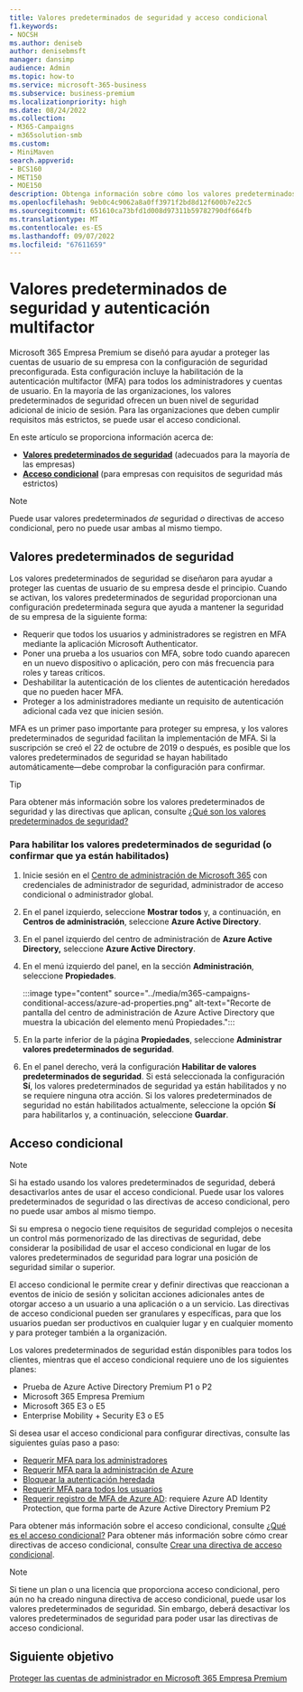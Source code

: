 ```yaml
---
title: Valores predeterminados de seguridad y acceso condicional
f1.keywords:
- NOCSH
ms.author: deniseb
author: denisebmsft
manager: dansimp
audience: Admin
ms.topic: how-to
ms.service: microsoft-365-business
ms.subservice: business-premium
ms.localizationpriority: high
ms.date: 08/24/2022
ms.collection:
- M365-Campaigns
- m365solution-smb
ms.custom:
- MiniMaven
search.appverid:
- BCS160
- MET150
- MOE150
description: Obtenga información sobre cómo los valores predeterminados de seguridad pueden ayudar a proteger su organización frente a ataques relacionados con la identidad proporcionando una preconfiguración de seguridad para Microsoft 365 Empresa Premium.
ms.openlocfilehash: 9eb0c4c9062a8a0ff3971f2bd8d12f600b7e22c5
ms.sourcegitcommit: 651610ca73bfd1d008d97311b59782790df664fb
ms.translationtype: MT
ms.contentlocale: es-ES
ms.lasthandoff: 09/07/2022
ms.locfileid: "67611659"
---
```

# <a name="security-defaults-and-multi-factor-authentication"></a>Valores predeterminados de seguridad y autenticación multifactor

Microsoft 365 Empresa Premium se diseñó para ayudar a proteger las cuentas de usuario de su empresa con la configuración de seguridad preconfigurada. Esta configuración incluye la habilitación de la autenticación multifactor (MFA) para todos los administradores y cuentas de usuario. En la mayoría de las organizaciones, los valores predeterminados de seguridad ofrecen un buen nivel de seguridad adicional de inicio de sesión. Para las organizaciones que deben cumplir requisitos más estrictos, se puede usar el acceso condicional.

En este artículo se proporciona información acerca de:

- **[Valores predeterminados de seguridad](#security-defaults)** (adecuados para la mayoría de las empresas)
- **[Acceso condicional](#conditional-access)** (para empresas con requisitos de seguridad más estrictos)

> [!NOTE]
> Puede usar valores predeterminados *de* seguridad *o* directivas de acceso condicional, pero no puede usar ambas al mismo tiempo.

## <a name="security-defaults"></a>Valores predeterminados de seguridad

Los valores predeterminados de seguridad se diseñaron para ayudar a proteger las cuentas de usuario de su empresa desde el principio. Cuando se activan, los valores predeterminados de seguridad proporcionan una configuración predeterminada segura que ayuda a mantener la seguridad de su empresa de la siguiente forma:

- Requerir que todos los usuarios y administradores se registren en MFA mediante la aplicación Microsoft Authenticator.
- Poner una prueba a los usuarios con MFA, sobre todo cuando aparecen en un nuevo dispositivo o aplicación, pero con más frecuencia para roles y tareas críticos.
- Deshabilitar la autenticación de los clientes de autenticación heredados que no pueden hacer MFA.
- Proteger a los administradores mediante un requisito de autenticación adicional cada vez que inicien sesión.

MFA es un primer paso importante para proteger su empresa, y los valores predeterminados de seguridad facilitan la implementación de MFA. Si la suscripción se creó el 22 de octubre de 2019 o después, es posible que los valores predeterminados de seguridad se hayan habilitado automáticamente&mdash;debe comprobar la configuración para confirmar.

> [!TIP]
> Para obtener más información sobre los valores predeterminados de seguridad y las directivas que aplican, consulte [¿Qué son los valores predeterminados de seguridad?](/azure/active-directory/fundamentals/concept-fundamentals-security-defaults)

### <a name="to-enable-security-defaults-or-confirm-theyre-already-enabled"></a>Para habilitar los valores predeterminados de seguridad (o confirmar que ya están habilitados)

1. Inicie sesión en el <a href="https://go.microsoft.com/fwlink/p/?linkid=2024339" target="_blank">Centro de administración de Microsoft 365</a> con credenciales de administrador de seguridad, administrador de acceso condicional o administrador global.

2. En el panel izquierdo, seleccione **Mostrar todos** y, a continuación, en **Centros de administración**, seleccione **Azure Active Directory**.

3. En el panel izquierdo del centro de administración de **Azure Active Directory,** seleccione **Azure Active Directory**.

4. En el menú izquierdo del panel, en la sección **Administración**, seleccione **Propiedades**.

    :::image type="content" source="../media/m365-campaigns-conditional-access/azure-ad-properties.png" alt-text="Recorte de pantalla del centro de administración de Azure Active Directory que muestra la ubicación del elemento menú Propiedades.":::

5. En la parte inferior de la página **Propiedades**, seleccione **Administrar valores predeterminados de seguridad**.

6. En el panel derecho, verá la configuración **Habilitar de valores predeterminados de seguridad**. Si está seleccionada la configuración **Sí**, los valores predeterminados de seguridad ya están habilitados y no se requiere ninguna otra acción. Si los valores predeterminados de seguridad no están habilitados actualmente, seleccione la opción **Sí** para habilitarlos y, a continuación, seleccione **Guardar**.

## <a name="conditional-access"></a>Acceso condicional

> [!NOTE]
> Si ha estado usando los valores predeterminados de seguridad, deberá desactivarlos antes de usar el acceso condicional. Puede usar los valores predeterminados de seguridad o las directivas de acceso condicional, pero no puede usar ambos al mismo tiempo.

Si su empresa o negocio tiene requisitos de seguridad complejos o necesita un control más pormenorizado de las directivas de seguridad, debe considerar la posibilidad de usar el acceso condicional en lugar de los valores predeterminados de seguridad para lograr una posición de seguridad similar o superior.

El acceso condicional le permite crear y definir directivas que reaccionan a eventos de inicio de sesión y solicitan acciones adicionales antes de otorgar acceso a un usuario a una aplicación o a un servicio. Las directivas de acceso condicional pueden ser granulares y específicas, para que los usuarios puedan ser productivos en cualquier lugar y en cualquier momento y para proteger también a la organización.

Los valores predeterminados de seguridad están disponibles para todos los clientes, mientras que el acceso condicional requiere uno de los siguientes planes:

- Prueba de Azure Active Directory Premium P1 o P2
- Microsoft 365 Empresa Premium
- Microsoft 365 E3 o E5
- Enterprise Mobility + Security E3 o E5

Si desea usar el acceso condicional para configurar directivas, consulte las siguientes guías paso a paso:

- [Requerir MFA para los administradores](/azure/active-directory/conditional-access/howto-conditional-access-policy-admin-mfa)
- [Requerir MFA para la administración de Azure](/azure/active-directory/conditional-access/howto-conditional-access-policy-azure-management)
- [Bloquear la autenticación heredada](/azure/active-directory/conditional-access/howto-conditional-access-policy-block-legacy)
- [Requerir MFA para todos los usuarios](/azure/active-directory/conditional-access/howto-conditional-access-policy-all-users-mfa)
- [Requerir registro de MFA de Azure AD](/azure/active-directory/identity-protection/howto-identity-protection-configure-mfa-policy): requiere Azure AD Identity Protection, que forma parte de Azure Active Directory Premium P2

Para obtener más información sobre el acceso condicional, consulte [¿Qué es el acceso condicional?](/azure/active-directory/conditional-access/overview) Para obtener más información sobre cómo crear directivas de acceso condicional, consulte [Crear una directiva de acceso condicional](/azure/active-directory/authentication/tutorial-enable-azure-mfa#create-a-conditional-access-policy).

> [!NOTE]
> Si tiene un plan o una licencia que proporciona acceso condicional, pero aún no ha creado ninguna directiva de acceso condicional, puede usar los valores predeterminados de seguridad. Sin embargo, deberá desactivar los valores predeterminados de seguridad para poder usar las directivas de acceso condicional.

## <a name="next-objective"></a>Siguiente objetivo

[Proteger las cuentas de administrador en Microsoft 365 Empresa Premium](m365bp-protect-admin-accounts.md)
